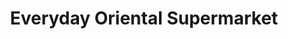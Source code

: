 ---
title: "Everyday Oriental Supermarket"
url: /glasgow/everyday-oriental-supermarket/
shop: supermarket
---